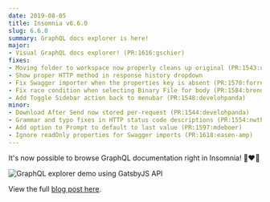 ```yaml
---
date: 2019-08-05
title: Insomnia v6.6.0
slug: 6.6.0
summary: GraphQL docs explorer is here!
major:
- Visual GraphQL docs explorer! (PR:1616:gschier)
fixes:
- Moving folder to workspace now properly cleans up original (PR:1543:udkl)
- Show proper HTTP method in response history dropdown
- Fix Swagger importer when the properties key is absent (PR:1570:forresty)
- Fix race condition when selecting Binary File for body (PR:1584:brendano86)
- Add Toggle Sidebar action back to menubar (PR:1548:develohpanda)
minor:
- Download After Send now stored per-request (PR:1544:develohpanda)
- Grammar and typo fixes in HTTP status code descriptions (PR:1554:nwthomas)
- Add option to Prompt to default to last value (PR:1597:mdeboer)
- Ignore readOnly properties for Swagger imports (PR:1618:easen-amp)
---
```


It's now possible to browse GraphQL documentation right in Insomnia! 🎉❤️🤗

<!--more-->

![GraphQL explorer demo using GatsbyJS API](/images/screens/gql-explorer.gif)

View the full [blog post here](/blog/graphql-explorer).
